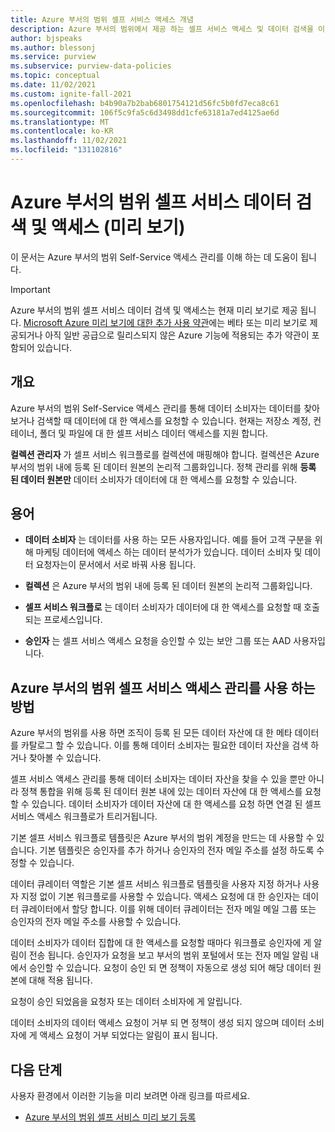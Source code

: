 ```yaml
---
title: Azure 부서의 범위 셀프 서비스 액세스 개념
description: Azure 부서의 범위에서 제공 하는 셀프 서비스 액세스 및 데이터 검색을 이해 하 고 사용자가이를 활용할 수 있는 방법을 살펴봅니다.
author: bjspeaks
ms.author: blessonj
ms.service: purview
ms.subservice: purview-data-policies
ms.topic: conceptual
ms.date: 11/02/2021
ms.custom: ignite-fall-2021
ms.openlocfilehash: b4b90a7b2bab6801754121d56fc5b0fd7eca8c61
ms.sourcegitcommit: 106f5c9fa5c6d3498dd1cfe63181a7ed4125ae6d
ms.translationtype: MT
ms.contentlocale: ko-KR
ms.lasthandoff: 11/02/2021
ms.locfileid: "131102816"
---
```

# <a name="azure-purview-self-service-data-discovery-and-access-preview"></a>Azure 부서의 범위 셀프 서비스 데이터 검색 및 액세스 (미리 보기)

이 문서는 Azure 부서의 범위 Self-Service 액세스 관리를 이해 하는 데 도움이 됩니다.

> [!IMPORTANT]
> Azure 부서의 범위 셀프 서비스 데이터 검색 및 액세스는 현재 미리 보기로 제공 됩니다. [Microsoft Azure 미리 보기에 대한 추가 사용 약관](https://azure.microsoft.com/support/legal/preview-supplemental-terms/)에는 베타 또는 미리 보기로 제공되거나 아직 일반 공급으로 릴리스되지 않은 Azure 기능에 적용되는 추가 약관이 포함되어 있습니다.

## <a name="overview"></a>개요

Azure 부서의 범위 Self-Service 액세스 관리를 통해 데이터 소비자는 데이터를 찾아보거나 검색할 때 데이터에 대 한 액세스를 요청할 수 있습니다. 현재는 저장소 계정, 컨테이너, 폴더 및 파일에 대 한 셀프 서비스 데이터 액세스를 지원 합니다.

**컬렉션 관리자** 가 셀프 서비스 워크플로를 컬렉션에 매핑해야 합니다. 컬렉션은 Azure 부서의 범위 내에 등록 된 데이터 원본의 논리적 그룹화입니다. 정책 관리를 위해 **등록 된 데이터 원본만** 데이터 소비자가 데이터에 대 한 액세스를 요청할 수 있습니다.

## <a name="terminology"></a>용어

* **데이터 소비자** 는 데이터를 사용 하는 모든 사용자입니다. 예를 들어 고객 구분을 위해 마케팅 데이터에 액세스 하는 데이터 분석가가 있습니다. 데이터 소비자 및 데이터 요청자는이 문서에서 서로 바꿔 사용 됩니다.

* **컬렉션** 은 Azure 부서의 범위 내에 등록 된 데이터 원본의 논리적 그룹화입니다.

* **셀프 서비스 워크플로** 는 데이터 소비자가 데이터에 대 한 액세스를 요청할 때 호출 되는 프로세스입니다.

* **승인자** 는 셀프 서비스 액세스 요청을 승인할 수 있는 보안 그룹 또는 AAD 사용자입니다.

## <a name="how-to-use-azure-purview-self-service-access-management"></a>Azure 부서의 범위 셀프 서비스 액세스 관리를 사용 하는 방법

Azure 부서의 범위를 사용 하면 조직이 등록 된 모든 데이터 자산에 대 한 메타 데이터를 카탈로그 할 수 있습니다. 이를 통해 데이터 소비자는 필요한 데이터 자산을 검색 하거나 찾아볼 수 있습니다.  

셀프 서비스 액세스 관리를 통해 데이터 소비자는 데이터 자산을 찾을 수 있을 뿐만 아니라 정책 통합을 위해 등록 된 데이터 원본 내에 있는 데이터 자산에 대 한 액세스를 요청할 수 있습니다. 데이터 소비자가 데이터 자산에 대 한 액세스를 요청 하면 연결 된 셀프 서비스 액세스 워크플로가 트리거됩니다.

기본 셀프 서비스 워크플로 템플릿은 Azure 부서의 범위 계정을 만드는 데 사용할 수 있습니다.
기본 템플릿은 승인자를 추가 하거나 승인자의 전자 메일 주소를 설정 하도록 수정할 수 있습니다.

데이터 큐레이터 역할은 기본 셀프 서비스 워크플로 템플릿을 사용자 지정 하거나 사용자 지정 없이 기본 워크플로를 사용할 수 있습니다. 액세스 요청에 대 한 승인자는 데이터 큐레이터에서 할당 합니다. 이를 위해 데이터 큐레이터는 전자 메일 메일 그룹 또는 승인자의 전자 메일 주소를 사용할 수 있습니다.

데이터 소비자가 데이터 집합에 대 한 액세스를 요청할 때마다 워크플로 승인자에 게 알림이 전송 됩니다. 승인자가 요청을 보고 부서의 범위 포털에서 또는 전자 메일 알림 내에서 승인할 수 있습니다. 요청이 승인 되 면 정책이 자동으로 생성 되어 해당 데이터 원본에 대해 적용 됩니다.

요청이 승인 되었음을 요청자 또는 데이터 소비자에 게 알립니다.

데이터 소비자의 데이터 액세스 요청이 거부 되 면 정책이 생성 되지 않으며 데이터 소비자에 게 액세스 요청이 거부 되었다는 알림이 표시 됩니다.

## <a name="next-steps"></a>다음 단계

사용자 환경에서 이러한 기능을 미리 보려면 아래 링크를 따르세요.

-  [Azure 부서의 범위 셀프 서비스 미리 보기 등록](https://aka.ms/opt-in-data-use-policy)
